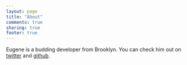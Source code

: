 ```yaml
---
layout: page
title: "About"
comments: true
sharing: true
footer: true
---
```


Eugene is a budding developer from Brooklyn. You can check him out on <a href="http://twitter.com/eugmill" target = "_blank">twitter</a> and <a href="http://github.com/eugmill" target="_blank">github</a>.